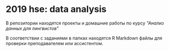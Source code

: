 # 2019 hse: data analysis

В репозитории находятся проекты и домашние работы по курсу *"Анализ данных для лингвистов"*

В соответствии с заданиями в папках находятся R Markdown файлы для проверки преподавателем или ассистентом.
